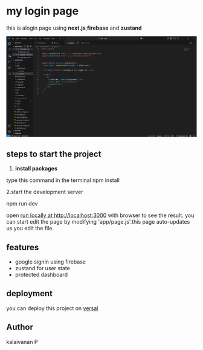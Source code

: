 # my login page

this is alogin page using **next.js**,**firebase** and **zustand**

![Loginpage](https://github.com/kalaivanan-p/myapp/blob/769cad3b7dffc4327ca3bf99a5dd38b2da3261da/Screenshot%202025-06-05%20142703.png)





## steps to start the project

1. **install packages**

type this command in the terminal
npm install

2.start the development server

npm run dev

open [run locally at http://localhost:3000](http://localhost:3000) with browser to see the result.
you can start edit the page by modifying 'app/page.js'.this page auto-updates us you edit the file.


## features

- google signin using firebase
- zustand for user state
- protected dashboard

## deployment

you can deploy this project  on [versal](https://vercel.com/)

## Author

kalaivanan P
